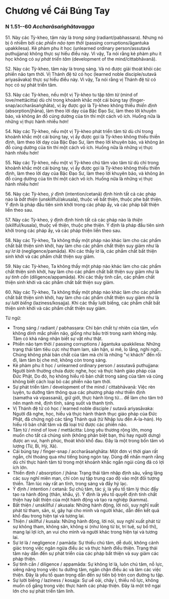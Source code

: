 # Chương về Cái Búng Tay

### N 1.51--60 *Accharāsaṅghātavagga*

51\. Này các Tỳ-kheo, tâm này là *trong sáng* (radiant/pabhassara). Nhưng nó bị ô nhiễm bởi các *phiền não tạm thời* (passing corruptions/āgantuka upakkilesa). Kẻ phàm phu ít học (unlearned ordinary person/assutavā puthujjana) không thực sự hiểu điều này. Vì vậy, Ta nói rằng kẻ phàm phu ít học không có *sự phát triển tâm* (development of the mind/cittabhāvanā).

<!--pg-->
52\. Này các Tỳ-kheo, tâm này là trong sáng. Và nó được giải thoát khỏi các phiền não tạm thời. Vị Thánh đệ tử có học (learned noble disciple/sutavā ariyasāvaka) thực sự hiểu điều này. Vì vậy, Ta nói rằng vị Thánh đệ tử có học có sự phát triển tâm.

<!--pg-->
53\. Này các Tỳ-kheo, nếu một vị Tỳ-kheo tu tập *tâm từ* (mind of love/mettācitta) dù chỉ trong khoảnh khắc một cái búng tay (finger-snap/accharāsaṅghāta), vị ấy được gọi là Tỳ-kheo không thiếu *thiền định* (absorption/jhāna), làm theo lời dạy của Bậc Đạo Sư, làm theo lời khuyên bảo, và không ăn đồ cúng dường của tín thí một cách vô ích. Huống nữa là những vị thực hành nhiều hơn!

<!--pg-->
54\. Này các Tỳ-kheo, nếu một vị Tỳ-kheo phát triển tâm từ dù chỉ trong khoảnh khắc một cái búng tay, vị ấy được gọi là Tỳ-kheo không thiếu thiền định, làm theo lời dạy của Bậc Đạo Sư, làm theo lời khuyên bảo, và không ăn đồ cúng dường của tín thí một cách vô ích. Huống nữa là những vị thực hành nhiều hơn!

55\. Này các Tỳ-kheo, nếu một vị Tỳ-kheo chú tâm vào tâm từ dù chỉ trong khoảnh khắc một cái búng tay, vị ấy được gọi là Tỳ-kheo không thiếu thiền định, làm theo lời dạy của Bậc Đạo Sư, làm theo lời khuyên bảo, và không ăn đồ cúng dường của tín thí một cách vô ích. Huống nữa là những vị thực hành nhiều hơn!

<!--pg-->
56\. Này các Tỳ-kheo, *ý định* (intention/cetanā) định hình tất cả các pháp nào là *bất thiện* (unskillful/akusala), thuộc về bất thiện, thuộc phe bất thiện. Ý định là pháp đầu tiên sinh khởi trong các pháp ấy, và các pháp bất thiện liền theo sau.

<!--pg-->
57\. Này các Tỳ-kheo, ý định định hình tất cả các pháp nào là *thiện* (skillful/kusala), thuộc về thiện, thuộc phe thiện. Ý định là pháp đầu tiên sinh khởi trong các pháp ấy, và các pháp thiện liền theo sau.

<!--pg-->
58\. Này các Tỳ-kheo, Ta không thấy một pháp nào khác làm cho các phẩm chất bất thiện sinh khởi, hay làm cho các phẩm chất thiện suy giảm như là *sự lơ là* (negligence/pamāda). Khi các thầy lơ là, các phẩm chất bất thiện sinh khởi và các phẩm chất thiện suy giảm.

<!--pg-->
59\. Này các Tỳ-kheo, Ta không thấy một pháp nào khác làm cho các phẩm chất thiện sinh khởi, hay làm cho các phẩm chất bất thiện suy giảm như là *sự tinh cần* (diligence/appamāda). Khi các thầy tinh cần, các phẩm chất thiện sinh khởi và các phẩm chất bất thiện suy giảm.

<!--pg-->
60\. Này các Tỳ-kheo, Ta không thấy một pháp nào khác làm cho các phẩm chất bất thiện sinh khởi, hay làm cho các phẩm chất thiện suy giảm như là *sự lười biếng* (laziness/kosajja). Khi các thầy lười biếng, các phẩm chất bất thiện sinh khởi và các phẩm chất thiện suy giảm.

<!--pg-->
Từ ngữ:
-   Trong sáng / radiant / pabhassara: Chỉ bản chất tự nhiên của tâm, vốn không dính mắc phiền não, giống như bầu trời trong xanh không mây. Tâm có khả năng nhận biết sự vật như thật.
-   Phiền não tạm thời / passing corruptions / āgantuka upakkilesa: Những trạng thái tâm tiêu cực như tham lam, sân hận, si mê, lo lắng, nghi ngờ... Chúng không phải bản chất của tâm mà chỉ là những "vị khách" đến rồi đi, làm tâm bị che mờ, không còn trong sáng.
-   Kẻ phàm phu ít học / unlearned ordinary person / assutavā puthujjana: Người bình thường chưa được nghe, học và thực hành giáo pháp của Đức Phật. Do đó, họ không hiểu rõ bản chất trong sáng của tâm và cũng không biết cách loại bỏ các phiền não tạm thời.
-   Sự phát triển tâm / development of the mind / cittabhāvanā: Việc rèn luyện, tu dưỡng tâm thông qua các phương pháp như thiền định (samatha và vipassanā), giữ giới, thực hành lòng từ... để làm cho tâm trở nên mạnh mẽ, định tĩnh, sáng suốt và thanh tịnh.
-   Vị Thánh đệ tử có học / learned noble disciple / sutavā ariyasāvaka: Người đã nghe, học, hiểu và thực hành thành thục giáo pháp của Đức Phật, đã chứng ngộ các tầng Thánh quả (từ Nhập lưu đến A-la-hán). Họ hiểu rõ bản chất tâm và đã loại trừ được các phiền não.
-   Tâm từ / mind of love / mettācitta: Lòng yêu thương rộng lớn, mong muốn cho tất cả chúng sinh (không phân biệt bạn, thù hay người dưng) được an vui, hạnh phúc, thoát khỏi khổ đau. Đây là một trong bốn tâm vô lượng (Từ, Bi, Hỷ, Xả).
-   Cái búng tay / finger-snap / accharāsaṅghāta: Một đơn vị thời gian rất ngắn, chỉ thoáng qua như tiếng búng ngón tay. Dùng để nhấn mạnh rằng dù chỉ thực hành tâm từ trong một khoảnh khắc ngắn ngủi cũng đã có lợi ích lớn.
-   Thiền định / absorption / jhāna: Trạng thái tâm nhập định sâu, vắng lặng các suy nghĩ miên man, chỉ còn sự tập trung cao độ vào một đối tượng thiền. Tâm lúc này rất an tĩnh, trong sáng và đầy hỷ lạc.
-   Ý định / intention / cetanā: Sự chủ tâm, tác ý, là yếu tố tâm lý thúc đẩy tạo ra hành động (thân, khẩu, ý). Ý định là yếu tố quyết định tính chất thiện hay bất thiện của một hành động và tạo ra nghiệp (kamma).
-   Bất thiện / unskillful / akusala: Những hành động, lời nói, suy nghĩ xuất phát từ tham, sân, si, gây hại cho mình và người khác, dẫn đến kết quả khổ đau trong hiện tại và tương lai.
-   Thiện / skillful / kusala: Những hành động, lời nói, suy nghĩ xuất phát từ sự không tham, không sân, không si (như lòng từ bi, trí tuệ, sự bố thí), mang lại lợi ích, an vui cho mình và người khác trong hiện tại và tương lai.
-   Sự lơ là / negligence / pamāda: Sự thiếu chú tâm, dễ duôi, không cảnh giác trong việc ngăn ngừa điều ác và thực hành điều thiện. Trạng thái tâm này dẫn đến sự phát triển của các pháp bất thiện và suy giảm các pháp thiện.
-   Sự tinh cần / diligence / appamāda: Sự không lơ là, luôn chú tâm, nỗ lực, siêng năng trong việc tu dưỡng tâm, ngăn chặn điều ác và làm các việc thiện. Đây là yếu tố quan trọng dẫn đến sự tiến bộ trên con đường tu tập.
-   Sự lười biếng / laziness / kosajja: Sự uể oải, chây ì, thiếu nỗ lực, không muốn cố gắng trong việc thực hành các pháp thiện. Đây là một trở ngại lớn cho sự phát triển tâm linh.